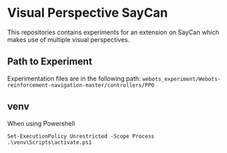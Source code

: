 # Visual Perspective SayCan

This repositories contains experiments for an extension on SayCan which makes use of multiple visual perspectives.

## Path to Experiment
Experimentation files are in the following path: 
`webots_experiment/Webots-reinforcement-navigation-master/controllers/PPO`


## venv

When using Powershell

```
Set-ExecutionPolicy Unrestricted -Scope Process
.\venv\Scripts\activate.ps1
```

